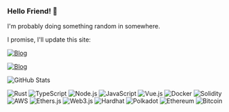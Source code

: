 ### Hello Friend! 🤖

I'm probably doing something random in somewhere.

I promise, I'll update this site:

[![Blog](https://img.shields.io/website?label=TcheBlock.com&style=for-the-badge&url=https://tcheblock.com)](https://tcheblock.com)

[![Blog](https://img.shields.io/website?label=Blog&style=for-the-badge&url=https://dionmaicon.github.io)](https://dionmaicon.github.io)


![GitHub Stats](https://github-readme-stats.vercel.app/api?username=dionmaicon&show_icons=true&theme=radical)


![Rust](https://img.shields.io/badge/-Rust-000000?style=flat&logo=rust)
![TypeScript](https://img.shields.io/badge/-TypeScript-007ACC?style=flat&logo=typescript)
![Node.js](https://img.shields.io/badge/-Node.js-339933?style=flat&logo=node.js&logoColor=white)
![JavaScript](https://img.shields.io/badge/-JavaScript-F7DF1E?style=flat&logo=javascript&logoColor=black)
![Vue.js](https://img.shields.io/badge/-Vue.js-4FC08D?style=flat&logo=vue.js&logoColor=white)
![Docker](https://img.shields.io/badge/-Docker-2496ED?style=flat&logo=docker&logoColor=white)
![Solidity](https://img.shields.io/badge/-Solidity-363636?style=flat&logo=solidity)
![AWS](https://img.shields.io/badge/-AWS-232F3E?style=flat&logo=amazon-aws&logoColor=white)
![Ethers.js](https://img.shields.io/badge/-Ethers.js-3C4BCC?style=flat)
![Web3.js](https://img.shields.io/badge/-Web3.js-F16822?style=flat)
![Hardhat](https://img.shields.io/badge/-Hardhat-4051B5?style=flat)
![Polkadot](https://img.shields.io/badge/-Polkadot-E6007A?style=flat&logo=polkadot)
![Ethereum](https://img.shields.io/badge/-Ethereum-3C3C3D?style=flat&logo=ethereum)
![Bitcoin](https://img.shields.io/badge/-Bitcoin-F7931A?style=flat&logo=bitcoin&logoColor=white)

